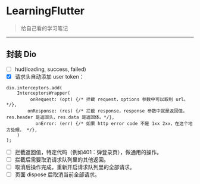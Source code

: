 # LearningFlutter

> 给自己看的学习笔记

----------


## 封装 Dio
- [ ] hud(loading, success, failed)
- [x] 请求头自动添加 user token：
```
dio.interceptors.add(
    InterceptorsWrapper(
         onRequest: (opt) {/* 拦截 request，options 参数中可以取到 url。*/}, 
        onResponse: (res) {/* 拦截 response，response 参数中就是返回值，res.header 是返回头，res.data 是返回体。*/}, 
           onError: (err) {/* 如果 http error code 不是 1xx 2xx，在这个地方处理。 */},
    )
);
```
- [ ] 拦截返回值，特定代码（例如401：弹登录页），做通用的操作。
- [ ] 拦截后需要取消请求队列里的其他返回。
- [ ] 取消后操作完成，重新开启请求队列里的全部请求。
- [ ] 页面 dispose 后取消当前全部请求。

